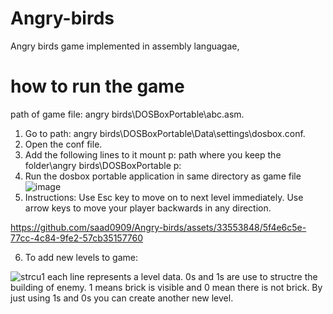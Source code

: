 # Angry-birds
Angry birds game implemented in assembly languagae,

# how to run the game
path of game file: angry birds\DOSBoxPortable\abc.asm.

1. Go to path: angry birds\DOSBoxPortable\Data\settings\dosbox.conf.
2. Open the conf file.
3. Add the following lines to it
     mount p: path where you keep the folder\angry birds\DOSBoxPortable
     p:
4. Run the dosbox portable application in same directory as game file
   ![image](https://github.com/saad0909/Angry-birds/assets/33553848/9ed0cd51-2f04-4ec3-a04e-0e238bcac00b)
5. Instructions:
     Use Esc key to move on to next level immediately.
     Use arrow keys to move your player backwards in any direction.
   


https://github.com/saad0909/Angry-birds/assets/33553848/5f4e6c5e-77cc-4c84-9fe2-57cb35157760

6. To add new levels to game:
   
![strcu1](https://github.com/saad0909/Angry-birds/assets/33553848/356fc1c5-98be-422b-8ff1-362b6dfb9ca1)
each line represents a level data. 0s and 1s are use to structre the building of enemy. 1 means brick is visible and 0 mean there is not brick. By just using 1s and 0s you can create another new level.
